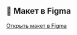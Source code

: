 ## 🎨 Макет в Figma
[Открыть макет в Figma](https://www.figma.com/design/Vf8OXvQNrQMYUp6cwP07WJ/Untitled?node-id=3-255&t=KZ5VePHNcifnnqvZ-1)
